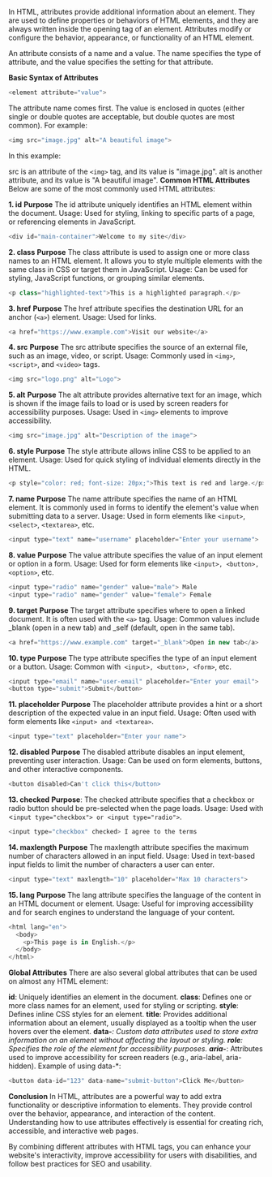 In HTML, attributes provide additional information about an element. They are used to define properties or behaviors of HTML elements, and they are always written inside the opening tag of an element. Attributes modify or configure the behavior, appearance, or functionality of an HTML element.

An attribute consists of a name and a value. The name specifies the type of attribute, and the value specifies the setting for that attribute.

**Basic Syntax of Attributes**
```js
<element attribute="value">
```
The attribute name comes first.
The value is enclosed in quotes (either single or double quotes are acceptable, but double quotes are most common).
For example:

```js
<img src="image.jpg" alt="A beautiful image">
```
In this example:

src is an attribute of the `<img>` tag, and its value is "image.jpg".
alt is another attribute, and its value is "A beautiful image".
**Common HTML Attributes**
Below are some of the most commonly used HTML attributes:

**1. id**
**Purpose** The id attribute uniquely identifies an HTML element within the document.
Usage: Used for styling, linking to specific parts of a page, or referencing elements in JavaScript.
```js
<div id="main-container">Welcome to my site</div>
```

**2. class**
**Purpose** The class attribute is used to assign one or more class names to an HTML element. It allows you to style multiple elements with the same class in CSS or target them in JavaScript.
Usage: Can be used for styling, JavaScript functions, or grouping similar elements.
```js
<p class="highlighted-text">This is a highlighted paragraph.</p>
```
**3. href**
**Purpose** The href attribute specifies the destination URL for an anchor (`<a>`) element.
Usage: Used for links.
```js
<a href="https://www.example.com">Visit our website</a>
```
**4. src**
**Purpose** The src attribute specifies the source of an external file, such as an image, video, or script.
Usage: Commonly used in `<img>`, `<script>`, and `<video>` tags.
```js
<img src="logo.png" alt="Logo">
```
**5. alt**
**Purpose** The alt attribute provides alternative text for an image, which is shown if the image fails to load or is used by screen readers for accessibility purposes.
Usage: Used in `<img>` elements to improve accessibility.
```js
<img src="image.jpg" alt="Description of the image">
```
**6. style**
**Purpose** The style attribute allows inline CSS to be applied to an element.
Usage: Used for quick styling of individual elements directly in the HTML.
```js
<p style="color: red; font-size: 20px;">This text is red and large.</p>
```
**7. name**
**Purpose** The name attribute specifies the name of an HTML element. It is commonly used in forms to identify the element's value when submitting data to a server.
Usage: Used in form elements like `<input>`, `<select>`, `<textarea>`, etc.
```js
<input type="text" name="username" placeholder="Enter your username">
```
**8. value**
**Purpose** The value attribute specifies the value of an input element or option in a form.
Usage: Used for form elements like `<input>, <button>, <option>`, etc.
```js
<input type="radio" name="gender" value="male"> Male
<input type="radio" name="gender" value="female"> Female
```
**9. target**
**Purpose** The target attribute specifies where to open a linked document. It is often used with the `<a>` tag.
Usage: Common values include _blank (open in a new tab) and _self (default, open in the same tab).
```js
<a href="https://www.example.com" target="_blank">Open in new tab</a>
```
**10. type**
**Purpose** The type attribute specifies the type of an input element or a button.
Usage: Common with` <input>, <button>, <form>`, etc.
```js
<input type="email" name="user-email" placeholder="Enter your email">
<button type="submit">Submit</button>
```
**11. placeholder**
**Purpose** The placeholder attribute provides a hint or a short description of the expected value in an input field.
Usage: Often used with form elements like `<input> and <textarea>`.
```js
<input type="text" placeholder="Enter your name">
```
**12. disabled**
**Purpose** The disabled attribute disables an input element, preventing user interaction.
Usage: Can be used on form elements, buttons, and other interactive components.
```js
<button disabled>Can't click this</button>
```
**13. checked**
**Purpose**: The checked attribute specifies that a checkbox or radio button should be pre-selected when the page loads.
Usage: Used with <`input type="checkbox"> or <input type="radio">`.
```js
<input type="checkbox" checked> I agree to the terms
```
**14. maxlength**
**Purpose** The maxlength attribute specifies the maximum number of characters allowed in an input field.
Usage: Used in text-based input fields to limit the number of characters a user can enter.
```js
<input type="text" maxlength="10" placeholder="Max 10 characters">
```
**15. lang**
**Purpose** The lang attribute specifies the language of the content in an HTML document or element.
Usage: Useful for improving accessibility and for search engines to understand the language of your content.
```js
<html lang="en">
  <body>
    <p>This page is in English.</p>
  </body>
</html>
```
**Global Attributes**
There are also several global attributes that can be used on almost any HTML element:

**id**: Uniquely identifies an element in the document.
**class**: Defines one or more class names for an element, used for styling or scripting.
**style**: Defines inline CSS styles for an element.
**title**: Provides additional information about an element, usually displayed as a tooltip when the user hovers over the element.
**data-***: Custom data attributes used to store extra information on an element without affecting the layout or styling.
**role**: Specifies the role of the element for accessibility purposes.
**aria-***: Attributes used to improve accessibility for screen readers (e.g., aria-label, aria-hidden).
Example of using data-*:

```js
<button data-id="123" data-name="submit-button">Click Me</button>
```
**Conclusion**
In HTML, attributes are a powerful way to add extra functionality or descriptive information to elements. They provide control over the behavior, appearance, and interaction of the content. Understanding how to use attributes effectively is essential for creating rich, accessible, and interactive web pages.

By combining different attributes with HTML tags, you can enhance your website's interactivity, improve accessibility for users with disabilities, and follow best practices for SEO and usability.